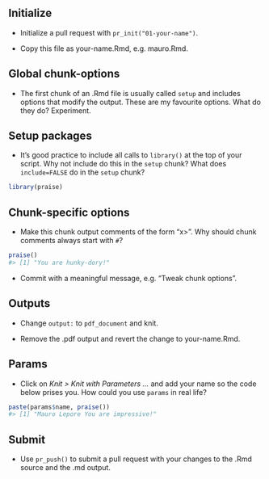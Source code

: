 
## Initialize

  - Initialize a pull request with `pr_init("01-your-name")`.

  - Copy this file as your-name.Rmd, e.g. mauro.Rmd.

## Global chunk-options

  - The first chunk of an .Rmd file is usually called `setup` and
    includes options that modify the output. These are my favourite
    options. What do they do? Experiment.

## Setup packages

  - It’s good practice to include all calls to `library()` at the top of
    your script. Why not include do this in the `setup` chunk? What does
    `include=FALSE` do in the `setup` chunk?

<!-- end list -->

``` r
library(praise)
```

## Chunk-specific options

  - Make this chunk output comments of the form “x\>”. Why should chunk
    comments always start with `#`?

<!-- end list -->

``` r
praise()
#> [1] "You are hunky-dory!"
```

  - Commit with a meaningful message, e.g. “Tweak chunk options”.

## Outputs

  - Change `output:` to `pdf_document` and knit.

  - Remove the .pdf output and revert the change to your-name.Rmd.

## Params

  - Click on *Knit \> Knit with Parameters …* and add your name so the
    code below prises you. How could you use `params` in real life?

<!-- end list -->

``` r
paste(params$name, praise())
#> [1] "Mauro Lepore You are impressive!"
```

## Submit

  - Use `pr_push()` to submit a pull request with your changes to the
    .Rmd source and the .md output.
